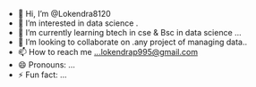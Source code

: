 - 👋 Hi, I’m @Lokendra8120
- 👀 I’m interested in data science .
- 🌱 I’m currently learning btech in cse & Bsc in data science ...
- 💞️ I’m looking to collaborate on .any project of managing data..
- 📫 How to reach me ...lokendrap995@gmail.com
- 😄 Pronouns: ...
- ⚡ Fun fact: ...

<!---
Lokendra8120/Lokendra8120 is a ✨ special ✨ repository because its `README.md` (this file) appears on your GitHub profile.
You can click the Preview link to take a look at your changes.
--->
